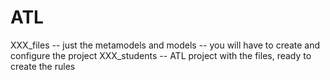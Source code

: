 # ATL
XXX_files      -- just the metamodels and models -- you will have to create and configure the project
XXX_students   -- ATL project with the files, ready to create the rules
